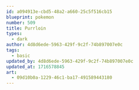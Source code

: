 ```yaml
---
id: a094913e-cbd5-48a2-a660-25c5f516cb15
blueprint: pokemon
number: 509
title: Purrloin
types:
  - dark
author: 4d8d6ede-5963-429f-9c2f-74b897007e0c
tags:
  - basic
updated_by: 4d8d6ede-5963-429f-9c2f-74b897007e0c
updated_at: 1716578845
art:
  - 09d10b0a-1229-46c1-ba17-491589443180
---
```

